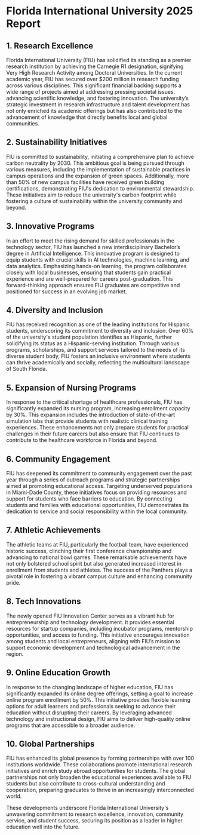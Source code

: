 # Florida International University 2025 Report

## 1. Research Excellence
Florida International University (FIU) has solidified its standing as a premier research institution by achieving the Carnegie R1 designation, signifying Very High Research Activity among Doctoral Universities. In the current academic year, FIU has secured over $200 million in research funding across various disciplines. This significant financial backing supports a wide range of projects aimed at addressing pressing societal issues, advancing scientific knowledge, and fostering innovation. The university’s strategic investment in research infrastructure and talent development has not only enriched its academic offerings but has also contributed to the advancement of knowledge that directly benefits local and global communities.

## 2. Sustainability Initiatives
FIU is committed to sustainability, initiating a comprehensive plan to achieve carbon neutrality by 2030. This ambitious goal is being pursued through various measures, including the implementation of sustainable practices in campus operations and the expansion of green spaces. Additionally, more than 50% of new campus facilities have received green building certifications, demonstrating FIU's dedication to environmental stewardship. These initiatives aim to reduce the university's carbon footprint while fostering a culture of sustainability within the university community and beyond.

## 3. Innovative Programs
In an effort to meet the rising demand for skilled professionals in the technology sector, FIU has launched a new interdisciplinary Bachelor’s degree in Artificial Intelligence. This innovative program is designed to equip students with crucial skills in AI technologies, machine learning, and data analytics. Emphasizing hands-on learning, the program collaborates closely with local businesses, ensuring that students gain practical experience and are well-prepared for careers post-graduation. This forward-thinking approach ensures FIU graduates are competitive and positioned for success in an evolving job market.

## 4. Diversity and Inclusion
FIU has received recognition as one of the leading institutions for Hispanic students, underscoring its commitment to diversity and inclusion. Over 60% of the university's student population identifies as Hispanic, further solidifying its status as a Hispanic-serving institution. Through various programs, scholarships, and support services tailored to the needs of its diverse student body, FIU fosters an inclusive environment where students can thrive academically and socially, reflecting the multicultural landscape of South Florida.

## 5. Expansion of Nursing Programs
In response to the critical shortage of healthcare professionals, FIU has significantly expanded its nursing program, increasing enrollment capacity by 30%. This expansion includes the introduction of state-of-the-art simulation labs that provide students with realistic clinical training experiences. These enhancements not only prepare students for practical challenges in their future careers but also ensure that FIU continues to contribute to the healthcare workforce in Florida and beyond.

## 6. Community Engagement
FIU has deepened its commitment to community engagement over the past year through a series of outreach programs and strategic partnerships aimed at promoting educational access. Targeting underserved populations in Miami-Dade County, these initiatives focus on providing resources and support for students who face barriers to education. By connecting students and families with educational opportunities, FIU demonstrates its dedication to service and social responsibility within the local community.

## 7. Athletic Achievements
The athletic teams at FIU, particularly the football team, have experienced historic success, clinching their first conference championship and advancing to national bowl games. These remarkable achievements have not only bolstered school spirit but also generated increased interest in enrollment from students and athletes. The success of the Panthers plays a pivotal role in fostering a vibrant campus culture and enhancing community pride.

## 8. Tech Innovations
The newly opened FIU Innovation Center serves as a vibrant hub for entrepreneurship and technology development. It provides essential resources for startup companies, including incubator programs, mentorship opportunities, and access to funding. This initiative encourages innovation among students and local entrepreneurs, aligning with FIU’s mission to support economic development and technological advancement in the region.

## 9. Online Education Growth
In response to the changing landscape of higher education, FIU has significantly expanded its online degree offerings, setting a goal to increase online program enrollment by 50%. This initiative provides flexible learning options for adult learners and professionals seeking to advance their education without disrupting their careers. By leveraging advanced technology and instructional design, FIU aims to deliver high-quality online programs that are accessible to a broader audience.

## 10. Global Partnerships
FIU has enhanced its global presence by forming partnerships with over 100 institutions worldwide. These collaborations promote international research initiatives and enrich study abroad opportunities for students. The global partnerships not only broaden the educational experiences available to FIU students but also contribute to cross-cultural understanding and cooperation, preparing graduates to thrive in an increasingly interconnected world.

These developments underscore Florida International University's unwavering commitment to research excellence, innovation, community service, and student success, securing its position as a leader in higher education well into the future.